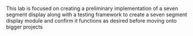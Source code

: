 This lab is focused on creating a preliminary implementation of a seven segment display along with a testing framework to create a seven segment display module and confirm
it functions as desired before moving onto bigger projects